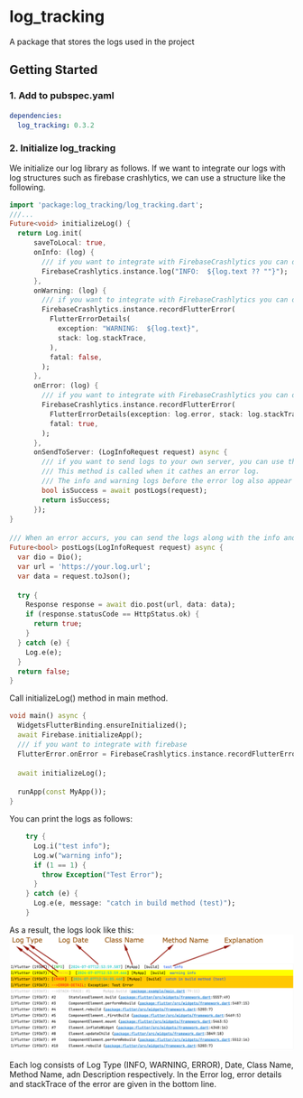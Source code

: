# log_tracking

A package that stores the logs used in the project

## Getting Started

### 1. Add to pubspec.yaml

```yaml
dependencies:
  log_tracking: 0.3.2
```

### 2. Initialize log_tracking

We initialize our log library as follows.
If we want to integrate our logs with log structures such as firebase crashlytics, we can use a
structure like the following.

```dart
import 'package:log_tracking/log_tracking.dart';
///...
Future<void> initializeLog() {
  return Log.init(
      saveToLocal: true,
      onInfo: (log) {
        /// if you want to integrate with FirebaseCrashlytics you can do like this
        FirebaseCrashlytics.instance.log("INFO:  ${log.text ?? ""}");
      },
      onWarning: (log) {
        /// if you want to integrate with FirebaseCrashlytics you can do like this
        FirebaseCrashlytics.instance.recordFlutterError(
          FlutterErrorDetails(
            exception: "WARNING:  ${log.text}",
            stack: log.stackTrace,
          ),
          fatal: false,
        );
      },
      onError: (log) {
        /// if you want to integrate with FirebaseCrashlytics you can do like this
        FirebaseCrashlytics.instance.recordFlutterError(
          FlutterErrorDetails(exception: log.error, stack: log.stackTrace),
          fatal: true,
        );
      },
      onSendToServer: (LogInfoRequest request) async {
        /// if you want to send logs to your own server, you can use this method.
        /// This method is called when it cathes an error log.
        /// The info and warning logs before the error log also appear as a list.
        bool isSuccess = await postLogs(request);
        return isSuccess;
      });
}

/// When an error accurs, you can send the logs along with the info and warnings before error to your own server in this way.
Future<bool> postLogs(LogInfoRequest request) async {
  var dio = Dio();
  var url = 'https://your.log.url';
  var data = request.toJson();

  try {
    Response response = await dio.post(url, data: data);
    if (response.statusCode == HttpStatus.ok) {
      return true;
    }
  } catch (e) {
    Log.e(e);
  }
  return false;
}
```

Call initializeLog() method in main method.

```dart
void main() async {
  WidgetsFlutterBinding.ensureInitialized();
  await Firebase.initializeApp();
  /// if you want to integrate with firebase
  FlutterError.onError = FirebaseCrashlytics.instance.recordFlutterError;

  await initializeLog();

  runApp(const MyApp());
}
```

You can print the logs as follows:

```dart
    try {
      Log.i("test info");
      Log.w("warning info");
      if (1 == 1) {
        throw Exception("Test Error");
      }
    } catch (e) {
      Log.e(e, message: "catch in build method (test)");
    }
```

As a result, the logs look like this:
![`Image not found`](assets/log.png)

Each log consists of Log Type (INFO, WARNING, ERROR), Date, Class Name, Method Name, adn Description
respectively.
In the Error log, error details and stackTrace of the error are given in the bottom line.